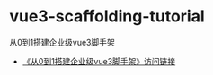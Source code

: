 # vue3-scaffolding-tutorial
从0到1搭建企业级vue3脚手架

* [《从0到1搭建企业级vue3脚手架》访问链接](https://haibin-007.github.io/vue3-scaffolding-tutorial/)